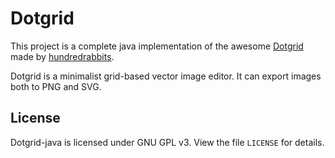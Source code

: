 # Dotgrid
This project is a complete java implementation of the awesome [Dotgrid](https://github.com/hundredrabbits/Dotgrid) made by [hundredrabbits](https://github.com/hundredrabbits).

Dotgrid is a minimalist grid-based vector image editor. It can export images both to PNG and SVG.

## License
Dotgrid-java is licensed under GNU GPL v3. View the file `LICENSE` for details.
